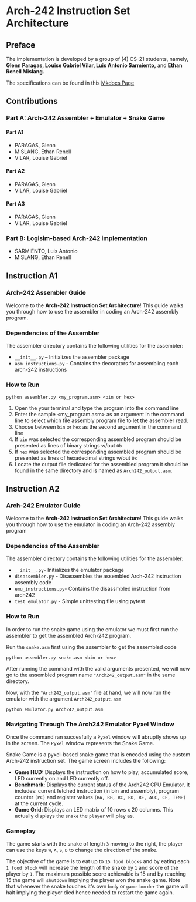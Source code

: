 # Arch-242 Instruction Set Architecture 

## Preface

The implementation is developed by a group of (4) CS-21 students, namely, **Glenn Paragas, Louise Gabriel Vilar, Luis Antonio Sarmiento,** and **Ethan Renell Mislang.**

The specifications can be found in this [Mkdocs Page](https://cs21.upd-dcs.work/labs/project/#arch-242-architecture-overview)

## Contributions

### Part A: Arch-242 Assembler + Emulator + Snake Game

#### Part A1
- PARAGAS, Glenn 
- MISLANG, Ethan Renell 
- VILAR, Louise Gabriel

#### Part A2
- PARAGAS, Glenn
- VILAR, Louise Gabriel

#### Part A3
- PARAGAS, Glenn
- VILAR, Louise Gabriel

### Part B: Logisim-based Arch-242 implementation
- SARMIENTO, Luis Antonio
- MISLANG, Ethan Renell 

## Instruction A1

### Arch-242 Assembler Guide

Welcome to the **Arch-242 Instruction Set Architecture**! This guide walks you through how to use the assembler in coding an Arch-242 assembly program.

### Dependencies of the Assembler

The assembler directory contains the following utilities for the assembler:

- `__init__.py` – Initializes the assembler package
- `asm_instructions.py` - Contains the decorators for assembling each arch-242 instructions

### How to Run

```
python assembler.py <my_program.asm> <bin or hex>
```

1. Open the your terminal and type the program into the command line
2. Enter the sample <my_program.asm> as an argument in the command line to select which file assembly program file to let the assembler read.
3. Choose between `bin` or `hex` as the second argument in the command line
4. If `bin` was selected the corresponding assembled program should be presented as lines of binary strings w/out `0b`
5. If `hex` was selected the corresponding assembled program should be presented as lines of hexadecimal strings w/out `0x`
6. Locate the output file dedicated for the assembled program it should be found in the same directory and is named as `Arch242_output.asm`.


## Instruction A2

### Arch-242 Emulator Guide

Welcome to the **Arch-242 Instruction Set Architecture**! This guide walks you through how to use the emulator in coding an Arch-242 assembly program

### Dependencies of the Assembler

The assembler directory contains the following utilities for the assembler:

- `__init__.py`- Initializes the emulator package
- `disassembler.py` - Disassembles the assembled Arch-242 instruction assembly code
- `emu_instructions.py`- Contains the disassmbled instruction from arch242
- `test_emulator.py` - Simple unittesting file using pytest

### How to Run

In order to run the snake game using the emulator we must first run the assembler to get the assembled Arch-242 program.

Run the `snake.asm` first using the assembler to get the assembled code 

```
python assembler.py snake.asm <bin or hex>
```

After running the command with the valid arguments presented, we will now go to the assembled program name `"Arch242_output.asm"` in the same directory.

Now, with the `"Arch242_output.asm"` file at hand, we will now run the emulator with the argument `Arch242_output.asm`

```
python emulator.py Arch242_output.asm
```
### Navigating Through The Arch242 Emulator Pyxel Window

Once the command ran succesfully a `Pyxel` window will abruptly shows up in the screen. The `Pyxel` window represents the Snake Game.

Snake Game is a pyxel-based snake game that is encoded using the custom Arch-242 instruction set. The game screen includes the following:
- **Game HUD:** Displays the instruction on how to play, accumulated score, LED currently on and LED currently off.
- **Benchmark:** Displays the current status of the Arch242 CPU Emulator. It includes: current fetched instruction (in bin and assembly), program counter `(PC)` and register values `(RA, RB, RC, RD, RE, ACC, CF, TEMP)` at the current cycle.  
- **Game Grid:** Displays an LED matrix of 10 rows x 20 columns. This actually displays the `snake` the `player` will play as.
  
### Gameplay

The game starts with the snake of length `3` moving to the right, the player can use the keys `W`, `A`, `S`, `D` to change the direction of the snake. 

The objective of the game is to eat up to `15 food blocks` and by eating each `1 food block` will increase the length of the snake by `1` and score of the player by `1`. The maximum possible score achievable is 15 and by reaching 15 the game will `shutdown` implying the player won the snake game. Note that whenever the snake touches it's own `body` or `game border` the game will halt implying the player died hence needed to restart the game again.







